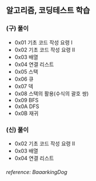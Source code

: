 ## 알고리즘, 코딩테스트 학습
### (구) 풀이
- 0x01 기초 코드 작성 요령 I 
- 0x02 기초 코드 작성 요령 II 
- 0x03 배열 
- 0x04 연결 리스트 
- 0x05 스택 
- 0x06 큐 
- 0x07 덱 
- 0x08 스택의 활용(수식의 괄호 쌍) 
- 0x09 BFS 
- 0x0A DFS 
- 0x0B 재귀 

### (신) 풀이
- 0x02 기초 코드 작성 요령 II
- 0x03 배열
- 0x04 연결 리스트

###### *reference: BaaarkingDog*
